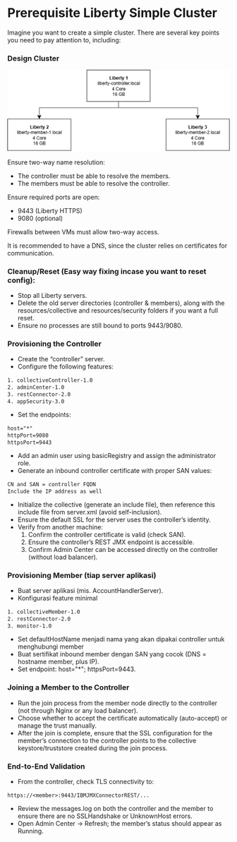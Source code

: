 # Prerequisite Liberty Simple Cluster

Imagine you want to create a simple cluster. There are several key points you need to pay attention to, including:

### Design Cluster
![Liberty Cluster ND Design](images/cluster-liberty-design.png)

Ensure two-way name resolution:
- The controller must be able to resolve the members.
- The members must be able to resolve the controller.

Ensure required ports are open:
- 9443 (Liberty HTTPS)
- 9080 (optional)

Firewalls between VMs must allow two-way access.

It is recommended to have a DNS, since the cluster relies on certificates for communication.

### Cleanup/Reset (Easy way fixing incase you want to reset config):
- Stop all Liberty servers.
- Delete the old server directories (controller & members), along with the resources/collective and resources/security folders if you want a full reset.
- Ensure no processes are still bound to ports 9443/9080.

### Provisioning the Controller
- Create the “controller” server.
- Configure the following features:
```
1. collectiveController-1.0
2. adminCenter-1.0
3. restConnector-2.0
4. appSecurity-3.0
```
- Set the endpoints:
```
host="*"
httpPort=9080
httpsPort=9443
```
- Add an admin user using basicRegistry and assign the administrator role.
- Generate an inbound controller certificate with proper SAN values:
```
CN and SAN = controller FQDN
Include the IP address as well
```

- Initialize the collective (generate an include file), then reference this include file from server.xml (avoid self-inclusion).
- Ensure the default SSL for the server uses the controller’s identity.
- Verify from another machine:
  1. Confirm the controller certificate is valid (check SAN).
  2. Ensure the controller’s REST JMX endpoint is accessible.
  3. Confirm Admin Center can be accessed directly on the controller (without load balancer).

### Provisioning Member (tiap server aplikasi)
- Buat server aplikasi (mis. AccountHandlerServer).
- Konfigurasi feature minimal 
```
1. collectiveMember-1.0
2. restConnector-2.0
3. monitor-1.0
```
- Set defaultHostName menjadi nama yang akan dipakai controller untuk menghubungi member
- Buat sertifikat inbound member dengan SAN yang cocok (DNS = hostname member, plus IP).
- Set endpoint: host="*"; httpsPort=9443.

### Joining a Member to the Controller
- Run the join process from the member node directly to the controller (not through Nginx or any load balancer).
- Choose whether to accept the certificate automatically (auto-accept) or manage the trust manually.
- After the join is complete, ensure that the SSL configuration for the member’s connection to the controller points to the collective keystore/truststore created during the join process.

### End-to-End Validation
- From the controller, check TLS connectivity to:
```
https://<member>:9443/IBMJMXConnectorREST/...
```
- Review the messages.log on both the controller and the member to ensure there are no SSLHandshake or UnknownHost errors.
- Open Admin Center → Refresh; the member’s status should appear as Running.
